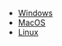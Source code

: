 * [Windows](https://netfoundry.jfrog.io/netfoundry/ziti-release/ziti-enroller/amd64/windows/0.9.0-44/ziti-enroller.tar.gz)
* [MacOS](https://netfoundry.jfrog.io/netfoundry/ziti-release/ziti-enroller/amd64/darwin/0.9.0-44/ziti-enroller.tar.gz)
* [Linux](https://netfoundry.jfrog.io/netfoundry/ziti-release/ziti-enroller/amd64/linux/0.9.0-44/ziti-enroller.tar.gz)
